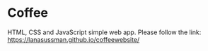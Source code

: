 # Coffee
HTML, CSS and JavaScript simple web app.
Please follow the link: https://lanasussman.github.io/coffeewebsite/